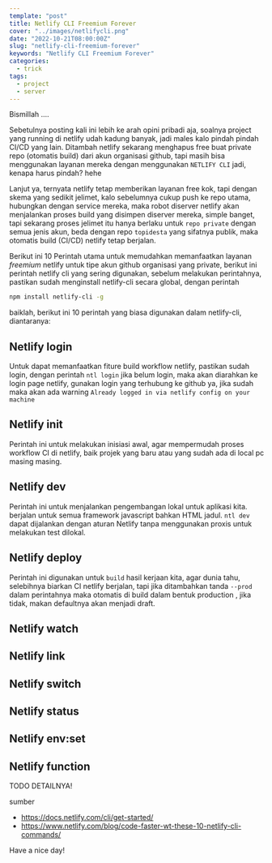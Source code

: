 ```yaml
---
template: "post"
title: Netlify CLI Freemium Forever
cover: "../images/netlifycli.png"
date: "2022-10-21T08:00:00Z"
slug: "netlify-cli-freemium-forever"
keywords: "Netlify CLI Freemium Forever"
categories:
  - trick
tags:
  - project
  - server
---
```


Bismillah ....

Sebetulnya posting kali ini lebih ke arah opini pribadi aja, soalnya project yang running di netlify udah kadung banyak, jadi males kalo pindah pindah CI/CD yang lain. Ditambah netlify sekarang menghapus free buat private repo (otomatis build) dari akun organisasi github, tapi masih bisa menggunakan layanan mereka dengan menggunakan `NETLIFY CLI` jadi, kenapa harus pindah? hehe

Lanjut ya, ternyata netlify tetap memberikan layanan free kok, tapi dengan skema yang sedikit jelimet, kalo sebelumnya cukup push ke repo utama, hubungkan dengan service mereka, maka robot diserver netlify akan menjalankan proses build yang disimpen diserver mereka, simple banget, tapi sekarang proses jelimet itu hanya berlaku untuk ``repo private`` dengan semua jenis akun, beda dengan repo `topidesta` yang sifatnya publik, maka otomatis build (CI/CD) netlify tetap berjalan.

Berikut ini 10 Perintah utama untuk memudahkan memanfaatkan layanan *freemium* netlify untuk tipe akun github organisasi yang private, berikut ini perintah netlify cli yang sering digunakan, sebelum melakukan perintahnya, pastikan sudah menginstall netlify-cli secara global, dengan perintah 

```bash
npm install netlify-cli -g 
```

baiklah, berikut ini 10 perintah yang biasa digunakan dalam netlify-cli, diantaranya:

## Netlify login

Untuk dapat memanfaatkan fiture build workflow netlify, pastikan sudah login, dengan perintah `ntl login` jika belum login, maka akan diarahkan ke login page netlify, gunakan login yang terhubung ke github ya, jika sudah maka akan ada warning `Already logged in via netlify config on your machine`

## Netlify init

Perintah ini untuk melakukan inisiasi awal, agar mempermudah proses workflow CI di netlify, baik projek yang baru atau yang sudah ada di local pc masing masing.

## Netlify dev

Perintah ini untuk menjalankan pengembangan lokal untuk aplikasi kita. berjalan untuk semua framework javascript bahkan HTML jadul. `ntl dev` dapat dijalankan dengan aturan Netlify tanpa menggunakan proxis untuk melakukan test dilokal.

## Netlify deploy

Perintah ini digunakan untuk `build` hasil kerjaan kita, agar dunia tahu, selebihnya biarkan CI netlify berjalan, tapi jika ditambahkan tanda `--prod` dalam perintahnya maka otomatis di build dalam bentuk production , jika tidak, makan defaultnya akan menjadi draft.

## Netlify watch

## Netlify link

## Netlify switch 

## Netlify status

## Netlify env:set

## Netlify function

TODO DETAILNYA!

sumber
- https://docs.netlify.com/cli/get-started/
- https://www.netlify.com/blog/code-faster-wt-these-10-netlify-cli-commands/


Have a nice day!
